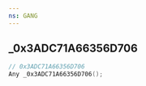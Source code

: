 ```yaml
---
ns: GANG
---
```

## _0x3ADC71A66356D706

```c
// 0x3ADC71A66356D706
Any _0x3ADC71A66356D706();
```

